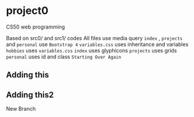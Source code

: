 # project0
CS50 web programming

Based on src0/ and src1/ codes
All files use media query
`index` , `projects` and `personal` use `Bootstrap 4`
`variables.css` uses inheritance and variables
`hobbies` uses `variables.css`
`index` uses glyphicons
`projects` uses grids
`personal` uses id and class
`Starting Over Again`
## Adding this
## Adding this2
New Branch
